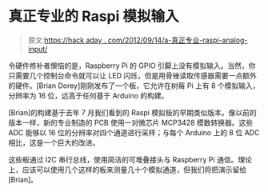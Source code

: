 # 真正专业的 Raspi 模拟输入

> 原文:[https://hack aday . com/2012/09/14/a-真正专业-raspi-analog-input/](https://hackaday.com/2012/09/14/a-truly-professional-raspi-analog-input/)

令硬件修补者懊恼的是，Raspberry Pi 的 GPIO 引脚上没有模拟输入。当然，你只需要几个控制台命令就可以让 LED 闪烁，但是用骨锉读取传感器需要一点额外的硬件。[Brian Dorey]刚刚发布了一个板，它允许在树莓 Pi 上有 8 个模拟输入，分辨率为 16 位，远高于任何基于 Arduino 的构建。

[Brian]的构建基于去年 7 月我们看到的 Raspi 模拟板的早期类似版本。像以前的版本一样，新的专业制造的 PCB 使用一对微芯片 MCP3428 模数转换器。这些 ADC 能够以 16 位的分辨率对四个通道进行采样；与每个 Arduino 上的 8 位 ADC 相比，这是一个巨大的改进。

这些板通过 I2C 串行总线，使用简洁的可堆叠接头与 Raspberry Pi 通信。理论上，应该可以使用几个这样的板来测量几十个模拟通道，但我们将把演示留给[Brian]。